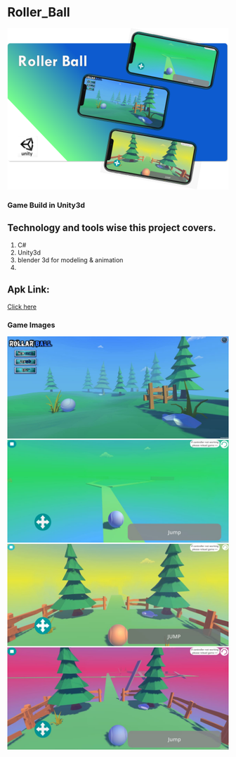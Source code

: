 # Roller_Ball
![](images/linkedbanner2.png)
### Game Build in Unity3d
## Technology and tools wise this project covers.
1. C#
2. Unity3d
3. blender 3d for modeling & animation
4. 
## Apk Link:
[Click here](apkgame/)

### Game Images
![](images/0.jpg)
![](images/1.jpg)
![](images/2.jpg)
![](images/3.jpg)
